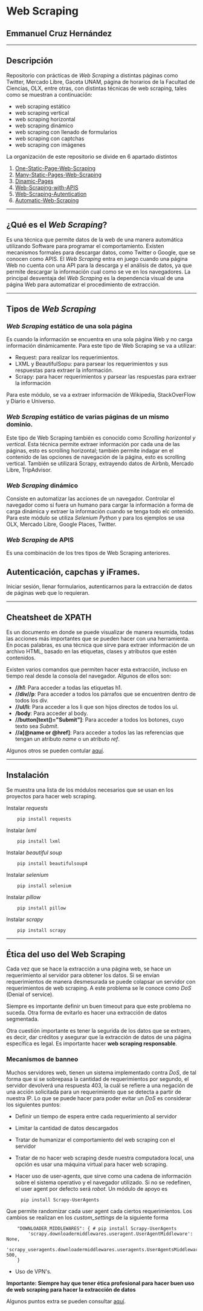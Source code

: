 # Web Scraping
## Emmanuel Cruz Hernández

----

## Descripción

Repositorio con prácticas de _Web Scraping_ a distintas páginas como Twitter, Mercado Libre, Gaceta UNAM, página de horarios de la Facultad de Ciencias, OLX, entre otras, con distintas técnicas de web scraping, tales como se muestran a continuación:

* web scraping estático
* web scraping vertical
* web scraping horizontal
* web scraping dinámico
* web scraping con llenado de formularios
* web scraping con captchas
* web scraping con imágenes

La organización de este repositorio se divide en 6 apartado distintos

1. [One-Static-Page-Web-Scraping](https://github.com/EmmanuelCruz/Web-Scraping/tree/master/01.%20One-Static-Page-Web-Scraping)
2. [Many-Static-Pages-Web-Scraping](https://github.com/EmmanuelCruz/Web-Scraping/tree/master/02.%20Many-Static-Pages-Web-Scraping)
3. [Dinamic-Pages](https://github.com/EmmanuelCruz/Web-Scraping/tree/master/03.%20Dinamic-Pages)
4. [Web-Scraping-with-APIS](https://github.com/EmmanuelCruz/Web-Scraping/tree/master/04.%20Web-Scraping-with-APIS)
5. [Web-Scraping-Autentication](https://github.com/EmmanuelCruz/Web-Scraping/tree/master/05.%20Web-Scraping-Autentication)
6. [Automatic-Web-Scraping](https://github.com/EmmanuelCruz/Web-Scraping/tree/master/06.%20Automatic-Web-Scraping)

----

## ¿Qué es el _Web Scraping_?

Es una técnica que permite datos de la web de una manera automática utilizando Software para programar el comportamiento. 
Existen mecanismos formales para descargar datos, como Twitter o Google, que se conocen como APIS. El _Web Scraping_ entra en juego cuando una página Web no cuenta con una API para la descarga y el análisis de datos, ya que permite descargar la información cual como se ve en los navegadores.
La principal desventaja del _Web Scraping_ es la dependencia visual de una página Web para automatizar el procedimiento de extracción.

----

## Tipos de _Web Scraping_

### _Web Scraping_ estático de una sola página

Es cuando la información se encuentra en una sola página Web y no carga información dinámicamente. Para este tipo de Web Scraping se va a utilizar:
* Request: para realizar los requerimientos.
* LXML y BeautifulSopu: para parsear los requerimientos y sus respuestas para extraer la información.
* Scrapy: para hacer requerimientos y parsear las respuestas para extraer la información

Para este módulo, se va a extraer información de Wikipedia, StackOverFlow y Diario e Universo.

### _Web Scraping_ estático de varias páginas de un mismo dominio.

Este tipo de Web Scraping también es conocido como _Scrolling horizontal y vertical_. Esta técnica permite extraer información por cada una de las páginas, esto es scrolling horizontal; también permite indagar en el contenido de las opciones de navegación de la página, esto es scrolling vertical.
También se utilizará Scrapy, extrayendo datos de Airbnb, Mercado Libre, TripAdvisor.

### _Web Scraping_ dinámico

Consiste en automatizar las acciones de un navegador. Controlar el navegador como si fuera un humano para cargar la información a forma de carga dinámica y extraer la información cuando se tenga todo elc ontenido.
Para este módulo se utiliza _Selenium Python_ y para los ejemplos se usa OLX, Mercado Libre, Google Places, Twitter.

### _Web Scraping_ de APIS

Es una combinación de los tres tipos de Web Scraping anteriores.

## Autenticación, capchas y iFrames.
Iniciar sesión, llenar formularios, autenticarnos para la extracción de datos de páginas web que lo requieran.

----

## Cheatsheet de XPATH

Es un documento en donde se puede visualizar de manera resumida, todas las acciones más importantes que se pueden hacer con una herramienta. En pocas palabras, es una técnica que sirve para extraer información de un archivo HTML, basado en las etiquetas, clases y atributos que estén contenidos. 

Existen varios comandos que permiten hacer esta extracción, incluso en tiempo real desde la consola del navegador. Algunos de ellos son:
* **//h1**: Para acceder a todas las etiquetas h1.
* **//div//p**: Para acceder a todos los párrafos que se encuentren dentro de todos los div.
* **//ul/li**: Para acceder a los li que son hijos directos de todos los ul.
* **/body**: Para acceder al body.
* **//button[text()="Submit"]**: Para acceder a todos los botones, cuyo texto sea _Submit_.
* **//a[@name or @href]**: Para acceder a todos las las referencias que tengan un atributo _name_ o un atributo _ref_.

Algunos otros se pueden contular [aquí](https://devhints.io/xpath#axes).

----

## Instalación

Se muestra una lista de los módulos necesarios que se usan en los proyectos para hacer web scraping.

Instalar _requests_

        pip install requests

Instalar _lxml_

        pip install lxml

Instalar _beautiful soup_

        pip install beautifulsoup4

Instalar _selenium_

        pip install selenium

Instalar _pillow_

        pip install pillow

Instalar _scrapy_

        pip install scrapy

----

## Ética del uso del Web Scraping

Cada vez que se hace la extracción a una página web, se hace un requerimiento al servidor para obtener los datos. Si se envían requerimientos de manera desmesurada se puede colapsar un servidor con requerimientos de web scraping. A este problema se le conoce como _DoS_ (Denial of service).

Siempre es importante definir un buen timeout para que este problema no suceda. Otra forma de evitarlo es hacer una extracción de datos segmentada.

Otra cuestión importante es tener la segurida de los datos que se extraen, es decir, dar créditos y asegurar que la extracción de datos de una página específica es legal. Es importante hacer **web scraping responsable**.

### Mecanismos de banneo

Muchos servidores web, tienen un sistema implementado contra _DoS_, de tal forma que si se sobrepasa la cantidad de requerimientos por segundo, el servidor devolverá una respuesta 403, la cuál se refiere a una negación de una acción solicitada para un requerimiento que se detecta a partir de nuestra IP. Lo que se puede hacer para poder evitar un _DoS_ es considerar los siguientes puntos:

* Definir un tiempo de espera entre cada requerimiento al servidor
* Limitar la cantidad de datos descargados
* Tratar de humanizar el comportamiento del web scraping con el servidor
* Tratar de no hacer web scraping desde nuestra computadora local, una opción es usar una máquina virtual para hacer web scraping.
* Hacer uso de user-agents, que sirve como una cadena de información sobre el sistema operativo y el navegador utilizado. Si no se redefinen, el user agent por defecto será _robot_. Un módulo de apoyo es

        pip install Scrapy-UserAgents

Que permite randomizar cada user agent cada ciertos requerimientos. Los cambios se realizan en los _custom\_settings_ de la siguiente forma

        "DOWNLOADER_MIDDLEWARES": { # pip install Scrapy-UserAgents
            'scrapy.downloadermiddlewares.useragent.UserAgentMiddleware': None,
            'scrapy_useragents.downloadermiddlewares.useragents.UserAgentsMiddleware': 500,
        }

* Uso de VPN's.

**Importante: Siempre hay que tener ética profesional para hacer buen uso de web scraping para hacer la extracción de datos**

Algunos puntos extra se pueden consultar [aquí](https://www.scrapehero.com/how-to-prevent-getting-blacklisted-while-scraping/).

